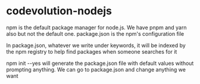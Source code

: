 # codevolution-nodejs
npm is the default package manager for node.js. We have pnpm and yarn also but not the default one. 
package.json is the npm's configuration file

In package.json, whatever we write under keywords, it will be indexed by the npm registry to help find packages when someone searches for it

npm init --yes will generate the package.json file with default values without prompting anything. We can go to package.json and change anything we want
